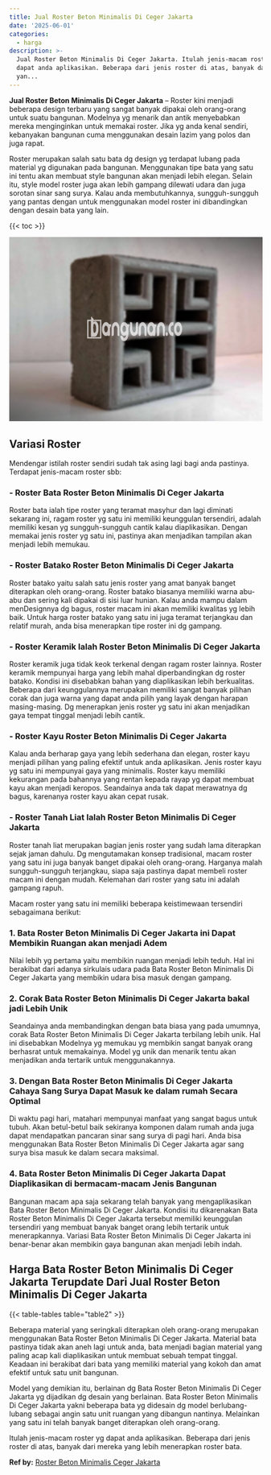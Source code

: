 ```yaml
---
title: Jual Roster Beton Minimalis Di Ceger Jakarta
date: '2025-06-01'
categories:
  - harga
description: >-
  Jual Roster Beton Minimalis Di Ceger Jakarta. Itulah jenis-macam roster yg
  dapat anda aplikasikan. Beberapa dari jenis roster di atas, banyak dari mereka
  yan...
---
```


**Jual Roster Beton Minimalis Di Ceger Jakarta** – Roster kini menjadi beberapa design terbaru yang sangat banyak dipakai oleh orang-orang untuk suatu bangunan. Modelnya yg menarik dan antik menyebabkan mereka menginginkan untuk memakai roster. Jika yg anda kenal sendiri, kebanyakan bangunan cuma menggunakan desain lazim yang polos dan juga rapat.

Roster merupakan salah satu bata dg design yg terdapat lubang pada material yg digunakan pada bangunan. Menggunakan tipe bata yang satu ini tentu akan membuat style bangunan akan menjadi lebih elegan. Selain itu, style model roster juga akan lebih gampang dilewati udara dan juga sorotan sinar sang surya. Kalau anda membutuhkannya, sungguh-sungguh yang pantas dengan untuk menggunakan model roster ini dibandingkan dengan desain bata yang lain.

{{< toc >}}

![Jual Roster Beton Minimalis Di Ceger Jakarta](/images/bata-roster-minimalis-20.png)

## Variasi Roster

Mendengar istilah roster sendiri sudah tak asing lagi bagi anda pastinya. Terdapat jenis-macam roster sbb:

### \- Roster Bata Roster Beton Minimalis Di Ceger Jakarta

Roster bata ialah tipe roster yang teramat masyhur dan lagi diminati sekarang ini, ragam roster yg satu ini memiliki keunggulan tersendiri, adalah memiliki kesan yg sungguh-sungguh cantik kalau diaplikasikan. Dengan memakai jenis roster yg satu ini, pastinya akan menjadikan tampilan akan menjadi lebih memukau.

### \- Roster Batako Roster Beton Minimalis Di Ceger Jakarta

Roster batako yaitu salah satu jenis roster yang amat banyak banget diterapkan oleh orang-orang. Roster batako biasanya memiliki warna abu-abu dan sering kali dipakai di sisi luar hunian. Kalau anda mampu dalam menDesignnya dg bagus, roster macam ini akan memiliki kwalitas yg lebih baik. Untuk harga roster batako yang satu ini juga teramat terjangkau dan relatif murah, anda bisa menerapkan tipe roster ini dg gampang.

### \- Roster Keramik Ialah Roster Beton Minimalis Di Ceger Jakarta

Roster keramik juga tidak keok terkenal dengan ragam roster lainnya. Roster keramik mempunyai harga yang lebih mahal diperbandingkan dg roster batako. Kondisi ini disebabkan bahan yang diaplikasikan lebih berkualitas. Beberapa dari keunggulannya merupakan memiliki sangat banyak pilihan corak dan juga warna yang dapat anda pilih yang layak dengan harapan masing-masing. Dg menerapkan jenis roster yg satu ini akan menjadikan gaya tempat tinggal menjadi lebih cantik.

### \- Roster Kayu Roster Beton Minimalis Di Ceger Jakarta

Kalau anda berharap gaya yang lebih sederhana dan elegan, roster kayu menjadi pilihan yang paling efektif untuk anda aplikasikan. Jenis roster kayu yg satu ini mempunyai gaya yang minimalis. Roster kayu memiliki kekurangan pada bahannya yang rentan kepada rayap yg dapat membuat kayu akan menjadi keropos. Seandainya anda tak dapat merawatnya dg bagus, karenanya roster kayu akan cepat rusak.

### \- Roster Tanah Liat Ialah Roster Beton Minimalis Di Ceger Jakarta

Roster tanah liat merupakan bagian jenis roster yang sudah lama diterapkan sejak jaman dahulu. Dg mengutamakan konsep tradisional, macam roster yang satu ini juga banyak banget dipakai oleh orang-orang. Harganya malah sungguh-sungguh terjangkau, siapa saja pastinya dapat membeli roster macam ini dengan mudah. Kelemahan dari roster yang satu ini adalah gampang rapuh.

Macam roster yang satu ini memiliki beberapa keistimewaan tersendiri sebagaimana berikut:

### 1\. Bata Roster Beton Minimalis Di Ceger Jakarta ini Dapat Membikin Ruangan akan menjadi Adem

Nilai lebih yg pertama yaitu membikin ruangan menjadi lebih teduh. Hal ini berakibat dari adanya sirkulais udara pada Bata Roster Beton Minimalis Di Ceger Jakarta yang membikin udara bisa masuk dengan gampang.

### 2\. Corak Bata Roster Beton Minimalis Di Ceger Jakarta bakal jadi Lebih Unik

Seandainya anda membandingkan dengan bata biasa yang pada umumnya, corak Bata Roster Beton Minimalis Di Ceger Jakarta terbilang lebih unik. Hal ini disebabkan Modelnya yg memukau yg membikin sangat banyak orang berhasrat untuk memakainya. Model yg unik dan menarik tentu akan menjadikan anda tertarik untuk menggunakannya.

### 3\. Dengan Bata Roster Beton Minimalis Di Ceger Jakarta Cahaya Sang Surya Dapat Masuk ke dalam rumah Secara Optimal

Di waktu pagi hari, matahari mempunyai manfaat yang sangat bagus untuk tubuh. Akan betul-betul baik sekiranya komponen dalam rumah anda juga dapat mendapatkan pancaran sinar sang surya di pagi hari. Anda bisa menggunakan Bata Roster Beton Minimalis Di Ceger Jakarta agar sang surya bisa masuk ke dalam secara maksimal.

### 4\. Bata Roster Beton Minimalis Di Ceger Jakarta Dapat Diaplikasikan di bermacam-macam Jenis Bangunan

Bangunan macam apa saja sekarang telah banyak yang mengaplikasikan Bata Roster Beton Minimalis Di Ceger Jakarta. Kondisi itu dikarenakan Bata Roster Beton Minimalis Di Ceger Jakarta tersebut memiliki keunggulan tersendiri yang membuat banyak banget orang lebih tertarik untuk menerapkannya. Variasi Bata Roster Beton Minimalis Di Ceger Jakarta ini benar-benar akan membikin gaya bangunan akan menjadi lebih indah.

## Harga Bata Roster Beton Minimalis Di Ceger Jakarta Terupdate Dari Jual Roster Beton Minimalis Di Ceger Jakarta

{{< table-tables table="table2" >}}

Beberapa material yang seringkali diterapkan oleh orang-orang merupakan menggunakan Bata Roster Beton Minimalis Di Ceger Jakarta. Material bata pastinya tidak akan aneh lagi untuk anda, bata menjadi bagian material yang paling acap kali diaplikasikan untuk membuat sebuah tempat tinggal. Keadaan ini berakibat dari bata yang memiliki material yang kokoh dan amat efektif untuk satu unit bangunan.

Model yang demikian itu, berlainan dg Bata Roster Beton Minimalis Di Ceger Jakarta yg dijadikan dg desain yang berlainan. Bata Roster Beton Minimalis Di Ceger Jakarta yakni beberapa bata yg didesain dg model berlubang-lubang sebagai angin satu unit ruangan yang dibangun nantinya. Melainkan yang satu ini telah banyak banget diterapkan oleh orang-orang.

Itulah jenis-macam roster yg dapat anda aplikasikan. Beberapa dari jenis roster di atas, banyak dari mereka yang lebih menerapkan roster bata.

**Ref by:** [Roster Beton Minimalis Ceger Jakarta](https://id.wikipedia.org/wiki/Roster)
